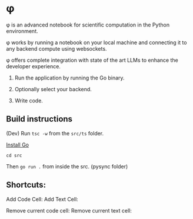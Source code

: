 # φ 

φ is an advanced notebook for scientific computation in the Python environment.

φ  works by running a notebook on your local machine and connecting it to any backend compute using websockets.

φ offers complete integration with state of the art LLMs to enhance the developer experience.


1. Run the application by running the Go binary. 

2. Optionally select your backend. 
   
3. Write code.


## Build instructions

(Dev) Run `tsc -w` from the `src/ts` folder. 

[Install Go](https://go.dev/dl/)

`cd src`

Then `go run .` from inside the src. (pysync folder)

## Shortcuts:

Add Code Cell: 
Add Text Cell:

Remove current code cell: 
Remove current text cell:

